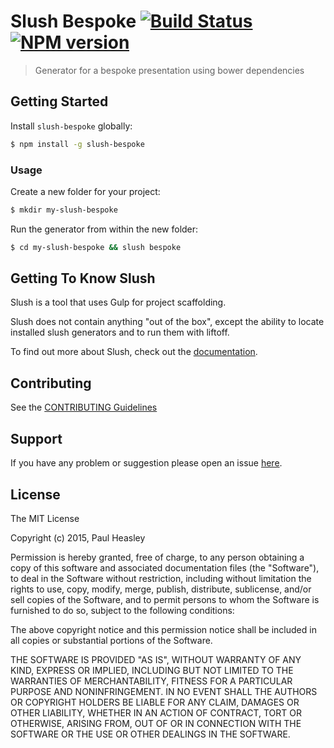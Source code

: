 # Slush Bespoke [![Build Status](https://secure.travis-ci.org/phdesign/slush-bespoke.png?branch=master)](https://travis-ci.org/phdesign/slush-bespoke) [![NPM version](https://badge-me.herokuapp.com/api/npm/slush-bespoke.png)](http://badges.enytc.com/for/npm/slush-bespoke)

> Generator for a bespoke presentation using bower dependencies


## Getting Started

Install `slush-bespoke` globally:

```bash
$ npm install -g slush-bespoke
```

### Usage

Create a new folder for your project:

```bash
$ mkdir my-slush-bespoke
```

Run the generator from within the new folder:

```bash
$ cd my-slush-bespoke && slush bespoke
```

## Getting To Know Slush

Slush is a tool that uses Gulp for project scaffolding.

Slush does not contain anything "out of the box", except the ability to locate installed slush generators and to run them with liftoff.

To find out more about Slush, check out the [documentation](https://github.com/slushjs/slush).

## Contributing

See the [CONTRIBUTING Guidelines](https://github.com/phdesign/slush-bespoke/blob/master/CONTRIBUTING.md)

## Support
If you have any problem or suggestion please open an issue [here](https://github.com/phdesign/slush-bespoke/issues).

## License 

The MIT License

Copyright (c) 2015, Paul Heasley

Permission is hereby granted, free of charge, to any person
obtaining a copy of this software and associated documentation
files (the "Software"), to deal in the Software without
restriction, including without limitation the rights to use,
copy, modify, merge, publish, distribute, sublicense, and/or sell
copies of the Software, and to permit persons to whom the
Software is furnished to do so, subject to the following
conditions:

The above copyright notice and this permission notice shall be
included in all copies or substantial portions of the Software.

THE SOFTWARE IS PROVIDED "AS IS", WITHOUT WARRANTY OF ANY KIND,
EXPRESS OR IMPLIED, INCLUDING BUT NOT LIMITED TO THE WARRANTIES
OF MERCHANTABILITY, FITNESS FOR A PARTICULAR PURPOSE AND
NONINFRINGEMENT. IN NO EVENT SHALL THE AUTHORS OR COPYRIGHT
HOLDERS BE LIABLE FOR ANY CLAIM, DAMAGES OR OTHER LIABILITY,
WHETHER IN AN ACTION OF CONTRACT, TORT OR OTHERWISE, ARISING
FROM, OUT OF OR IN CONNECTION WITH THE SOFTWARE OR THE USE OR
OTHER DEALINGS IN THE SOFTWARE.

